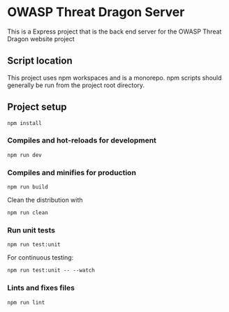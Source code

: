 # OWASP Threat Dragon Server

This is a Express project that is the back end server for the OWASP Threat Dragon website project

## Script location

This project uses npm workspaces and is a monorepo.  npm scripts should generally be run from the project root directory.

## Project setup

`npm install`

### Compiles and hot-reloads for development

`npm run dev`

### Compiles and minifies for production

`npm run build`

Clean the distribution with

`npm run clean`

### Run unit tests

`npm run test:unit`

For continuous testing:

`npm run test:unit -- --watch`

### Lints and fixes files

`npm run lint`
